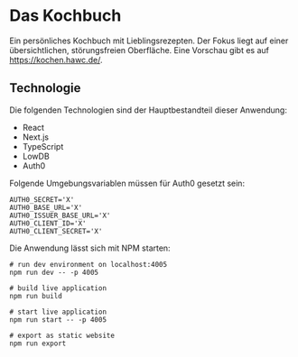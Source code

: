 # Das Kochbuch

Ein persönliches Kochbuch mit Lieblingsrezepten. Der Fokus liegt auf einer übersichtlichen, störungsfreien Oberfläche. Eine Vorschau gibt es auf https://kochen.hawc.de/.

## Technologie

Die folgenden Technologien sind der Hauptbestandteil dieser Anwendung:

- React
- Next.js
- TypeScript
- LowDB
- Auth0

Folgende Umgebungsvariablen müssen für Auth0 gesetzt sein:

```
AUTH0_SECRET='X'
AUTH0_BASE_URL='X'
AUTH0_ISSUER_BASE_URL='X'
AUTH0_CLIENT_ID='X'
AUTH0_CLIENT_SECRET='X'

```

Die Anwendung lässt sich mit NPM starten:

```
# run dev environment on localhost:4005
npm run dev -- -p 4005

# build live application
npm run build

# start live application
npm run start -- -p 4005

# export as static website
npm run export
```
